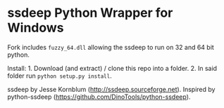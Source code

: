 ssdeep Python Wrapper for Windows
=================================

Fork includes `fuzzy_64.dll` allowing the ssdeep to run on 32 and 64 bit python.

Install:
    1. Download (and extract) / clone this repo into a folder.
    2. In said folder run `python setup.py install`.

ssdeep by Jesse Kornblum (http://ssdeep.sourceforge.net).
Inspired by python-ssdeep (https://github.com/DinoTools/python-ssdeep).